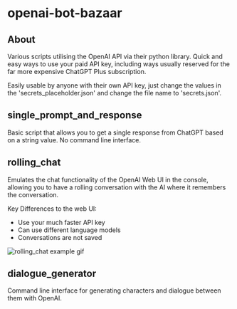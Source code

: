 # openai-bot-bazaar

## About
Various scripts utilising the OpenAI API via their python library. Quick and easy ways to use your paid API key, including ways usually reserved for the far more expensive ChatGPT Plus subscription.

Easily usable by anyone with their own API key, just change the values in the 'secrets_placeholder.json' and change the file name to 'secrets.json'.

## single_prompt_and_response
Basic script that allows you to get a single response from ChatGPT based on a string value. No command line interface.

## rolling_chat
Emulates the chat functionality of the OpenAI Web UI in the console, allowing you to have a rolling conversation with the AI where it remembers the conversation.

Key Differences to the web UI:
- Use your much faster API key
- Can use different language models
- Conversations are not saved

![rolling_chat example gif](https://i.imgur.com/pjuCkKm.gif)

## dialogue_generator
Command line interface for generating characters and dialogue between them with OpenAI.